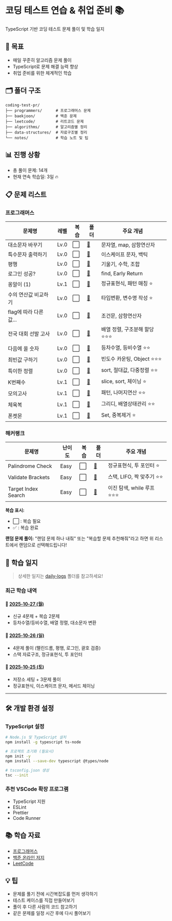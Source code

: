 # 코딩 테스트 연습 & 취업 준비 📚

TypeScript 기반 코딩 테스트 문제 풀이 및 학습 일지

## 📌 목표

- 매일 꾸준히 알고리즘 문제 풀이
- TypeScript로 문제 해결 능력 향상
- 취업 준비를 위한 체계적인 학습

## 🗂️ 폴더 구조

```
coding-test-pr/
├── programmers/      # 프로그래머스 문제
├── baekjoon/         # 백준 문제
├── leetcode/         # 리트코드 문제
├── algorithms/       # 알고리즘별 정리
├── data-structures/  # 자료구조별 정리
└── notes/            # 학습 노트 및 팁
```

## 📊 진행 상황

- 총 풀이 문제: 14개
- 현재 연속 학습일: 3일 🔥

## 📋 문제 리스트

### 프로그래머스

| 문제명                 | 레벨 | 복습 | 폴더                                           | 주요 개념                       |
| ---------------------- | ---- | ---- | ---------------------------------------------- | ------------------------------- |
| 대소문자 바꾸기        | Lv.0 | ⬜   | [📁](./programmers/lv0_대소문자_바꾸기)        | 문자열, map, 삼항연산자         |
| 특수문자 출력하기      | Lv.0 | ⬜   | [📁](./programmers/lv0_특수문자_출력하기)      | 이스케이프 문자, 백틱           |
| 평행                   | Lv.0 | ⬜   | [📁](./programmers/lv0_평행)                   | 기울기, 수학, 조합              |
| 로그인 성공?           | Lv.0 | ⬜   | [📁](./programmers/lv0_로그인_성공)            | find, Early Return              |
| 옹알이 (1)             | Lv.1 | ⬜   | [📁](./programmers/lv1_옹알이1)                | 정규표현식, 패턴 매칭 ⭐        |
| 수의 연산값 비교하기   | Lv.0 | ⬜   | [📁](./programmers/lv0_수의_연산값_비교하기)   | 타입변환, 변수명 작성 ⭐        |
| flag에 따라 다른 값... | Lv.0 | ⬜   | [📁](./programmers/lv0_flag에_따라_다른_값...) | 조건문, 삼항연산자              |
| 전국 대회 선발 고사    | Lv.0 | ⬜   | [📁](./programmers/lv0_전국_대회_선발_고사)    | 배열 정렬, 구조분해 할당 ⭐⭐⭐ |
| 다음에 올 숫자         | Lv.0 | ⬜   | [📁](./programmers/lv0_다음에_올_숫자)         | 등차수열, 등비수열 ⭐⭐         |
| 최빈값 구하기          | Lv.0 | ⬜   | [📁](./programmers/lv0_최빈값_구하기)          | 빈도수 카운팅, Object ⭐⭐⭐    |
| 특이한 정렬            | Lv.0 | ⬜   | [📁](./programmers/lv0_특이한_정렬)            | sort, 절대값, 다중정렬 ⭐⭐     |
| K번째수                | Lv.1 | ⬜   | [📁](./programmers/lv1_k번째수)                | slice, sort, 체이닝 ⭐          |
| 모의고사               | Lv.1 | ⬜   | [📁](./programmers/lv1_모의고사)               | 패턴, 나머지연산 ⭐⭐           |
| 체육복                 | Lv.1 | ⬜   | [📁](./programmers/lv1_체육복)                 | 그리디, 배열상태관리 ⭐⭐       |
| 폰켓몬                 | Lv.1 | ⬜   | [📁](./programmers/lv1_폰켓몬)                 | Set, 중복제거 ⭐               |

### 해커랭크

| 문제명              | 난이도 | 복습 | 폴더                                         | 주요 개념                    |
| ------------------- | ------ | ---- | -------------------------------------------- | ---------------------------- |
| Palindrome Check    | Easy   | ⬜   | [📁](./hackerrank/easy_palindrome_check)     | 정규표현식, 투 포인터 ⭐     |
| Validate Brackets   | Easy   | ⬜   | [📁](./hackerrank/easy_validate_brackets/)   | 스택, LIFO, 짝 맞추기 ⭐⭐   |
| Target Index Search | Easy   | ⬜   | [📁](./hackerrank/easy_target_index_search/) | 이진 탐색, while 루프 ⭐⭐⭐ |

**복습 표시:**

- ⬜ : 복습 필요
- ✅ : 복습 완료

**랜덤 문제 풀이:** "랜덤 문제 하나 내줘" 또는 "복습할 문제 추천해줘"라고 하면 위 리스트에서 랜덤으로 선택해드립니다!

## 📝 학습 일지

> 상세한 일지는 [daily-logs](./daily-logs/) 폴더를 참고하세요!

### 최근 학습 내역

#### 📁 [2025-10-27 (월)](./daily-logs/2025-10-27.md)

- 신규 4문제 + 복습 2문제
- 등차수열/등비수열, 배열 정렬, 대소문자 변환

#### 📁 [2025-10-26 (일)](./daily-logs/2025-10-26.md)

- 4문제 풀이 (팰린드롬, 평행, 로그인, 괄호 검증)
- 스택 자료구조, 정규표현식, 투 포인터

#### 📁 [2025-10-25 (토)](./daily-logs/2025-10-25.md)

- 저장소 세팅 + 3문제 풀이
- 정규표현식, 이스케이프 문자, 메서드 체이닝

---

<!-- 아래에 매일 일지를 추가하세요 -->

## 🛠️ 개발 환경 설정

### TypeScript 설정

```bash
# Node.js 및 TypeScript 설치
npm install -g typescript ts-node

# 프로젝트 초기화 (필요시)
npm init -y
npm install --save-dev typescript @types/node

# tsconfig.json 생성
tsc --init
```

### 추천 VSCode 확장 프로그램

- TypeScript 지원
- ESLint
- Prettier
- Code Runner

## 📚 학습 자료

- [프로그래머스](https://programmers.co.kr/)
- [백준 온라인 저지](https://www.acmicpc.net/)
- [LeetCode](https://leetcode.com/)

## 💡 팁

- 문제를 풀기 전에 시간복잡도를 먼저 생각하기
- 테스트 케이스를 직접 만들어보기
- 풀이 후 다른 사람의 코드 참고하기
- 같은 문제를 일정 시간 후에 다시 풀어보기
